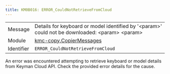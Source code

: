 ```yaml
---
title: KM0B016: ERROR_CouldNotRetrieveFromCloud
---
```


|            |           |
|------------|---------- |
| Message    | Details for keyboard or model identified by '&lt;param&gt;' could not be downloaded: &lt;param&gt; &lt;param&gt; |
| Module     | [kmc-copy.CopierMessages](kmc-copy.copiermessages) |
| Identifier | `ERROR_CouldNotRetrieveFromCloud` |

An error was encountered attempting to retrieve keyboard or model details from Keyman Cloud API. Check the
provided error details for the cause.

